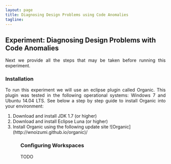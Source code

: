 ```yaml
---
layout: page
title: Diagnosing Design Problems using Code Anomalies
tagline:
---
```


## Experiment: Diagnosing Design Problems with Code Anomalies

<p align="justify">
Next we provide all the steps that may be taken before running this experiment.
</p>

### Installation

<p align="justify">
To run this experiment we will use an eclipse plugin called Organic. This plugin was tested in the following operational systems: Windows 7 and Ubuntu 14.04 LTS.
See below a step by step guide to install Organic into your environment:
</p>

<ol>
<li>Download and install JDK 1.7 (or higher)</li>
<li>Download and install Eclipse Luna (or higher)</li>
<li>Install Organic using the following update site ![Organic](http://wnoizumi.github.io/organic)/</li>
<ol/>

### Configuring Workspaces

TODO


